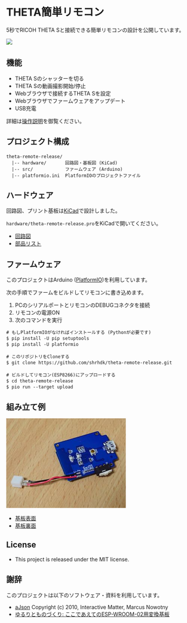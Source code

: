 # THETA簡単リモコン

5秒でRICOH THETA Sと接続できる簡単リモコンの設計を公開しています。

[![](http://img.youtube.com/vi/02DGiVLA_kg/0.jpg)](https://www.youtube.com/watch?v=02DGiVLA_kg)

## 機能

- THETA Sのシャッターを切る
- THETA Sの動画撮影開始/停止
- Webブラウザで接続するTHETA Sを設定
- Webブラウザでファームウェアをアップデート
- USB充電

詳細は[操作説明](doc/instruction-manual.md)を御覧ください。

## プロジェクト構成

```
theta-remote-release/
  |-- hardware/       回路図・基板図 (KiCad)
  |-- src/            ファームウェア (Arduino)
  |-- platformio.ini  PlatformIOのプロジェクトファイル
```

## ハードウェア

回路図、プリント基板は[KiCad](http://kicad-pcb.org/)で設計しました。

`hardware/theta-remote-release.pro`をKiCadで開いてください。

- [回路図](hardware/theta-remote-release.sch.svg)
- [部品リスト](hardware/parts.md)

## ファームウェア

このプロジェクトはArduino ([PlatformIO](http://platformio.org/))を利用しています。

次の手順でファームをビルドしてリモコンに書き込めます。

1. PCのシリアルポートとリモコンのDEBUGコネクタを接続
2. リモコンの電源ON
3. 次のコマンドを実行

```
# もしPlatformIOがなければインストールする (Pythonが必要です)
$ pip install -U pip setuptools     
$ pip install -U platformio

# このリポジトリをCloneする
$ git clone https://github.com/shrhdk/theta-remote-release.git

# ビルドしてリモコン(ESP8266)にアップロードする
$ cd theta-remote-release
$ pio run --target upload
```

## 組み立て例

[![組み立て済みの写真](doc/overview_thumb.jpg)](doc/overview.jpg)

- [基板表面](doc/front.jpg)
- [基板裏面](doc/back.jpg)

## License

- This project is released under the MIT license.

## 謝辞

このプロジェクトは以下のソフトウェア・資料を利用しています。

- [aJson](https://github.com/interactive-matter/aJson) Copyright (c) 2010, Interactive Matter, Marcus Nowotny
- [ゆるりとものづくり: ここであえてのESP-WROOM-02用変換基板](http://monomake.blogspot.jp/2015/08/esp-wroom-02.html)
